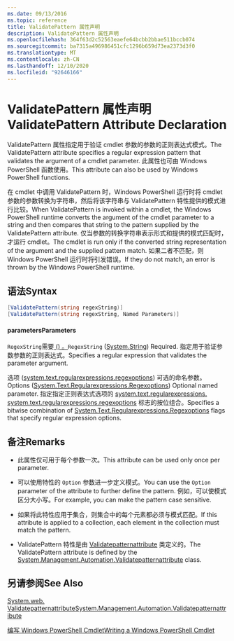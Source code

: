 ```yaml
---
ms.date: 09/13/2016
ms.topic: reference
title: ValidatePattern 属性声明
description: ValidatePattern 属性声明
ms.openlocfilehash: 364f63d2c52563eaefe64bcbb2bbae511bccb074
ms.sourcegitcommit: ba7315a496986451cfc1296b659d73ea2373d3f0
ms.translationtype: MT
ms.contentlocale: zh-CN
ms.lasthandoff: 12/10/2020
ms.locfileid: "92646166"
---
```

# <a name="validatepattern-attribute-declaration"></a><span data-ttu-id="0d58c-103">ValidatePattern 属性声明</span><span class="sxs-lookup"><span data-stu-id="0d58c-103">ValidatePattern Attribute Declaration</span></span>

<span data-ttu-id="0d58c-104">ValidatePattern 属性指定用于验证 cmdlet 参数的参数的正则表达式模式。</span><span class="sxs-lookup"><span data-stu-id="0d58c-104">The ValidatePattern attribute specifies a regular expression pattern that validates the argument of a cmdlet parameter.</span></span> <span data-ttu-id="0d58c-105">此属性也可由 Windows PowerShell 函数使用。</span><span class="sxs-lookup"><span data-stu-id="0d58c-105">This attribute can also be used by Windows PowerShell functions.</span></span>

<span data-ttu-id="0d58c-106">在 cmdlet 中调用 ValidatePattern 时，Windows PowerShell 运行时将 cmdlet 参数的参数转换为字符串，然后将该字符串与 ValidatePattern 特性提供的模式进行比较。</span><span class="sxs-lookup"><span data-stu-id="0d58c-106">When ValidatePattern is invoked within a cmdlet, the Windows PowerShell runtime converts the argument of the cmdlet parameter to a string and then compares that string to the pattern supplied by the ValidatePattern attribute.</span></span> <span data-ttu-id="0d58c-107">仅当参数的转换字符串表示形式和提供的模式匹配时，才运行 cmdlet。</span><span class="sxs-lookup"><span data-stu-id="0d58c-107">The cmdlet is run only if the converted string representation of the argument and the supplied pattern match.</span></span> <span data-ttu-id="0d58c-108">如果二者不匹配，则 Windows PowerShell 运行时将引发错误。</span><span class="sxs-lookup"><span data-stu-id="0d58c-108">If they do not match, an error is thrown by the Windows PowerShell runtime.</span></span>

## <a name="syntax"></a><span data-ttu-id="0d58c-109">语法</span><span class="sxs-lookup"><span data-stu-id="0d58c-109">Syntax</span></span>

```csharp
[ValidatePattern(string regexString)]
[ValidatePattern(string regexString, Named Parameters)]
```

#### <a name="parameters"></a><span data-ttu-id="0d58c-110">parameters</span><span class="sxs-lookup"><span data-stu-id="0d58c-110">Parameters</span></span>

<span data-ttu-id="0d58c-111">`RegexString`需要[ () 。](/dotnet/api/System.String)</span><span class="sxs-lookup"><span data-stu-id="0d58c-111">`RegexString` ([System.String](/dotnet/api/System.String)) Required.</span></span> <span data-ttu-id="0d58c-112">指定用于验证参数参数的正则表达式。</span><span class="sxs-lookup"><span data-stu-id="0d58c-112">Specifies a regular expression that validates the parameter argument.</span></span>

<span data-ttu-id="0d58c-113">选项 ([system.text.regularexpressions.regexoptions](/dotnet/api/System.Text.RegularExpressions.RegexOptions)) 可选的命名参数。</span><span class="sxs-lookup"><span data-stu-id="0d58c-113">Options ([System.Text.Regularexpressions.Regexoptions](/dotnet/api/System.Text.RegularExpressions.RegexOptions)) Optional named parameter.</span></span> <span data-ttu-id="0d58c-114">指定指定正则表达式选项的 [system.text.regularexpressions. system.text.regularexpressions.regexoptions](/dotnet/api/System.Text.RegularExpressions.RegexOptions) 标志的按位组合。</span><span class="sxs-lookup"><span data-stu-id="0d58c-114">Specifies a bitwise combination of [System.Text.Regularexpressions.Regexoptions](/dotnet/api/System.Text.RegularExpressions.RegexOptions) flags that specify regular expression options.</span></span>

## <a name="remarks"></a><span data-ttu-id="0d58c-115">备注</span><span class="sxs-lookup"><span data-stu-id="0d58c-115">Remarks</span></span>

- <span data-ttu-id="0d58c-116">此属性仅可用于每个参数一次。</span><span class="sxs-lookup"><span data-stu-id="0d58c-116">This attribute can be used only once per parameter.</span></span>

- <span data-ttu-id="0d58c-117">可以使用特性的 `Option` 参数进一步定义模式。</span><span class="sxs-lookup"><span data-stu-id="0d58c-117">You can use the `Option` parameter of the attribute to further define the pattern.</span></span> <span data-ttu-id="0d58c-118">例如，可以使模式区分大小写。</span><span class="sxs-lookup"><span data-stu-id="0d58c-118">For example, you can make the pattern case sensitive.</span></span>

- <span data-ttu-id="0d58c-119">如果将此特性应用于集合，则集合中的每个元素都必须与模式匹配。</span><span class="sxs-lookup"><span data-stu-id="0d58c-119">If this attribute is applied to a collection, each element in the collection must match the pattern.</span></span>

- <span data-ttu-id="0d58c-120">ValidatePattern 特性是由 [Validatepatternattribute](/dotnet/api/System.Management.Automation.ValidatePatternAttribute) 类定义的。</span><span class="sxs-lookup"><span data-stu-id="0d58c-120">The ValidatePattern attribute is defined by the [System.Management.Automation.Validatepatternattribute](/dotnet/api/System.Management.Automation.ValidatePatternAttribute) class.</span></span>

## <a name="see-also"></a><span data-ttu-id="0d58c-121">另请参阅</span><span class="sxs-lookup"><span data-stu-id="0d58c-121">See Also</span></span>

[<span data-ttu-id="0d58c-122">System.web. Validatepatternattribute</span><span class="sxs-lookup"><span data-stu-id="0d58c-122">System.Management.Automation.Validatepatternattribute</span></span>](/dotnet/api/System.Management.Automation.ValidatePatternAttribute)

[<span data-ttu-id="0d58c-123">编写 Windows PowerShell Cmdlet</span><span class="sxs-lookup"><span data-stu-id="0d58c-123">Writing a Windows PowerShell Cmdlet</span></span>](./writing-a-windows-powershell-cmdlet.md)
